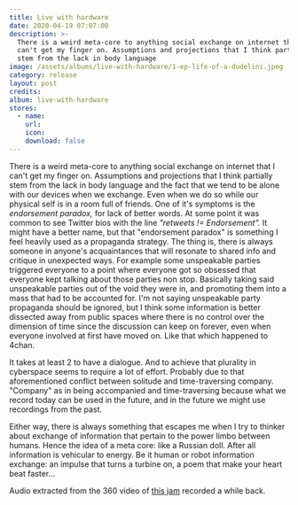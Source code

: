 ```yaml
---
title: Live with hardware
date: 2020-04-19 07:07:00
description: >-
  There is a weird meta-core to anything social exchange on internet that I
  can't get my finger on. Assumptions and projections that I think partially
  stem from the lack in body language
image: /assets/albums/live-with-hardware/1-ep-life-of-a-dudelini.jpeg
category: release
layout: post
credits:
album: live-with-hardware
stores:
  - name:
    url:
    icon:
    download: false
---
```


There is a weird meta-core to anything social exchange on internet that I can't get my finger on. Assumptions and projections that I think partially stem from the lack in body language and the fact that we tend to be alone with our devices when we exchange. Even when we do so while our physical self is in a room full of friends. One of it's symptoms is the *endorsement paradox,* for lack of better words. At some point it was common to see Twitter bios with the line *"retweets \!= Endorsement".* It might have a better name, but that "endorsement paradox" is something I feel heavily used as a propaganda strategy. The thing is, there is always someone in anyone's acquaintances that will resonate to shared info and critique in unexpected ways. For example some unspeakable parties triggered everyone to a point where everyone got so obsessed that everyone kept talking about those parties non stop. Basically taking said unspeakable parties out of the void they were in, and promoting them into a mass that had to be accounted for. I'm not saying unspeakable party propaganda should be ignored, but I think some information is better dissected away from public spaces where there is no control over the dimension of time since the discussion can keep on forever, even when everyone involved at first have moved on. Like that which happened to 4chan.

It takes at least 2 to have a dialogue. And to achieve that plurality in cyberspace seems to require a lot of effort. Probably due to that aforementioned conflict between solitude and time-traversing company. "Company" as in being accompanied and time-traversing because what we record today can be used in the future, and in the future we might use recordings from the past.

Either way, there is always something that escapes me when I try to thinker about exchange of information that pertain to the power limbo between humans. Hence the idea of a meta core: like a Russian doll. After all information is vehicular to energy. Be it human or robot information exchange: an impulse that turns a turbine on, a poem that make your heart beat faster…

Audio extracted from the 360 video of [this jam](/hw-jam/) recorded a while back.